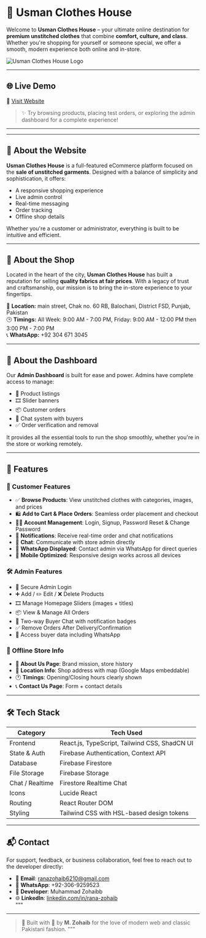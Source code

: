 # 👕 Usman Clothes House

Welcome to **Usman Clothes House** – your ultimate online destination for **premium unstitched clothes** that combine **comfort, culture, and class**. Whether you're shopping for yourself or someone special, we offer a smooth, modern experience both online and in-store.

![Usman Clothes House Logo](./public/favicon.ico) <!-- TODO: Replace with hosted logo or keep in public folder -->

---

## 🌐 Live Demo

🔗 [Visit Website](https://usman-clothes-house.netlify.app/)

> ✨ Try browsing products, placing test orders, or exploring the admin dashboard for a complete experience!

---

<!-- ## 📸 Screenshots

<!-- TODO: Add screenshots later if needed
| Home Page                             | Dashboard (Admin Panel)                  |
|--------------------------------------|------------------------------------------|
| ![Home](./screenshots/home.png)      | ![Dashboard](./screenshots/dashboard.png) |
-->

---

## 🧾 About the Website

**Usman Clothes House** is a full-featured eCommerce platform focused on the **sale of unstitched garments**. Designed with a balance of simplicity and sophistication, it offers:

- A responsive shopping experience
- Live admin control
- Real-time messaging
- Order tracking
- Offline shop details

Whether you're a customer or administrator, everything is built to be intuitive and efficient.

---

## 🏬 About the Shop

Located in the heart of the city, **Usman Clothes House** has built a reputation for selling **quality fabrics at fair prices**. With a legacy of trust and craftsmanship, our mission is to bring the in-store experience to your fingertips.

📍 **Location:** main street, Chak no. 60 RB, Balochani, District FSD, Punjab, Pakistan  
🕒 **Timings:** All Week: 9:00 AM - 7:00 PM, Friday: 9:00 AM - 12:00 PM then 3:00 PM - 7:00 PM  
📞 **WhatsApp:** +92 304 671 3045

---

## 🔐 About the Dashboard

Our **Admin Dashboard** is built for ease and power. Admins have complete access to manage:

- 🧵 Product listings  
- 🎞️ Slider banners  
- 📦 Customer orders  
- 💬 Chat system with buyers  
- ✅ Order verification and removal  

It provides all the essential tools to run the shop smoothly, whether you're in the store or working remotely.

---

## 🚀 Features

### 🛒 Customer Features

- ✅ **Browse Products**: View unstitched clothes with categories, images, and prices
- 🛍️ **Add to Cart & Place Orders**: Seamless order placement and checkout
- 🧑‍💻 **Account Management**: Login, Signup, Password Reset & Change Password
- 🔔 **Notifications**: Receive real-time order and chat notifications
- 💬 **Chat**: Communicate with store admin directly
- 📱 **WhatsApp Displayed**: Contact admin via WhatsApp for direct queries
- 📱 **Mobile Optimized**: Responsive design works across all devices

### 🛠️ Admin Features

- 🔐 Secure Admin Login
- ➕ Add / ✏️ Edit / ❌ Delete Products
- 🎞️ Manage Homepage Sliders (images + titles)
- 📦 View & Manage All Orders
- 💬 Two-way Buyer Chat with notification badges
- ✅ Remove Orders After Delivery/Confirmation
- 📇 Access buyer data including WhatsApp

### 🏪 Offline Store Info

- 📝 **About Us Page**: Brand mission, store history
- 📍 **Location Info**: Shop address with map (Google Maps embeddable)
- 🕐 **Timings**: Opening/Closing hours clearly shown
- 📞 **Contact Us Page**: Form + contact details

---

## 🛠️ Tech Stack

| Category       | Tech Used                       |
|----------------|----------------------------------|
| Frontend       | React.js, TypeScript, Tailwind CSS, ShadCN UI |
| State & Auth   | Firebase Authentication, Context API |
| Database       | Firebase Firestore              |
| File Storage   | Firebase Storage                |
| Chat / Realtime| Firestore Realtime Chat         |
| Icons          | Lucide React                    |
| Routing        | React Router DOM                |
| Styling        | Tailwind CSS with HSL-based design tokens |

---

## 📬 Contact

For support, feedback, or business collaboration, feel free to reach out to the developer directly:

- 📧 **Email**: ranazohaib6210@gmail.com
- 📱 **WhatsApp**: +92-306-9259523
- 💼 **Developer**: Muhammad Zohaibb
- 🌐 **LinkedIn**: [linkedin.com/in/rana-zohaib](https://www.linkedin.com/in/rana-zohaib-677183287/)  
"""

---

> 🧵 Built with 💙 by **M. Zohaib** for the love of modern web and classic Pakistani fashion.
"""
